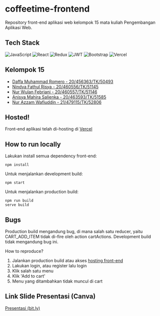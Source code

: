# coffeetime-frontend
Repository front-end aplikasi web kelompok 15 mata kuliah Pengembangan Aplikasi Web.

## Tech Stack

![JavaScript](https://img.shields.io/badge/javascript-%23323330.svg?style=for-the-badge&logo=javascript&logoColor=%23F7DF1E) ![React](https://img.shields.io/badge/react-%2320232a.svg?style=for-the-badge&logo=react&logoColor=%2361DAFB) ![Redux](https://img.shields.io/badge/redux-%23593d88.svg?style=for-the-badge&logo=redux&logoColor=white) ![JWT](https://img.shields.io/badge/JWT-black?style=for-the-badge&logo=JSON%20web%20tokens)
 ![Bootstrap](https://img.shields.io/badge/bootstrap-%23563D7C.svg?style=for-the-badge&logo=bootstrap&logoColor=white) ![Vercel](https://img.shields.io/badge/vercel-%23000000.svg?style=for-the-badge&logo=vercel&logoColor=white) 
 
## Kelompok 15
- [Daffa Muhammad Romero - 20/456363/TK/50493](https://github.com/daffaromero)
- [Nindya Fathul Risya - 20/460556/TK/51145](https://github.com/ninfrrr)
- [Nur Wulan Febriani - 20/460557/TK/51146](https://github.com/nrwfebriani)
- [Anisya Mahira Salienka - 20/463593/TK/51585](https://github.com/anisyamahira)
- [Nur Azzam Wafiuddin - 21/479115/TK/52806](https://github.com/Nur-Azzam-Wafiuddin)

## Hosted!
Front-end aplikasi telah di-hosting di <a href="https://coffeetime-ten.vercel.app/">Vercel</a><br>

## How to run locally

Lakukan install semua dependency front-end:
```
npm install
```

Untuk menjalankan development build:

```
npm start
```

Untuk menjalankan production build:

```
npm run build
serve build
```

## Bugs

Production build mengandung bug, di mana salah satu reducer, yaitu CART_ADD_ITEM tidak di-fire oleh action cartActions.
Development build tidak mengandung bug ini.

How to reproduce?
<ol>
  <li>Jalankan production build atau akses <a href="https://coffeetime-ten.vercel.app/">hosting front-end</a></li>
  <li>Lakukan login, atau register lalu login</li>
  <li>Klik salah satu menu</li>
  <li>Klik 'Add to cart'</li>
  <li>Menu yang ditambahkan tidak muncul di cart</li>
</ol>

## Link Slide Presentasi (Canva)
<a href="https://bit.ly/SlideKel15">Presentasi (bit.ly)</a>
